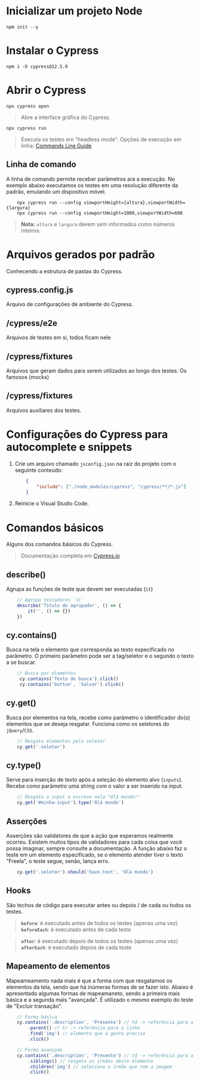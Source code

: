 # Inicializar um projeto Node
    npm init --y
 
# Instalar o Cypress
    npm i -D cypress@12.5.0


# Abrir o Cypress

    npx cypress open 
    
> Abre a interface gráfica do Cypress.
    
    npx cypress run 
    
> Executa os testes em "headless mode". Opções de execução em linha: <a href="https://docs.cypress.io/guides/guides/command-line#How-to-run-commands" target="_blank">Commands Line Guide</a>

## Linha de comando
A linha de comando permite receber parâmetros ara a execução.
No exemplo abaixo executamos os testes em uma resolução diferente da padrão, emulando um dispositivo móvel.

``` 
    npx cypress run --config viewportHeight={altura},viewportWidth={largura}
    npx cypress run --config viewportHeight=1000,viewportWidth=600
```
> **Nota:** `altura` e `largura` devem sem informados como números inteiros.


# Arquivos gerados por padrão
Conhecendo a estrutura de pastas do Cypress.

## cypress.config.js
Arquivo de configurações de ambiente do Cypress.

## /cypress/e2e
Arquivos de testes em si, todos ficam nele

## /cypress/fixtures
Arquivos que geram dados para serem utilizados ao longo dos testes. Os famosos (mocks)

## /cypress/fixtures
Arquivos auxiliares dos testes.

# Configurações do Cypress para autocomplete e snippets
1. Crie um arquivo chamado `jsconfig.json` na raiz do projeto com o seguinte conteúdo:

    ``` json
        {
            "include": ["./node_modules/cypress", "cypress/**/*.js"]
        }
    ```
2. Reinicie o Visual Studio Code.

# Comandos básicos
Alguns dos comandos básicos do Cypress.
> Documentação completa em <a href="https://docs.cypress.io/" target="_blank">Cypress.io</a>

## describe()
Agrupa as funções de teste que devem ser executadas (`it`)

``` javascript
    // Agrupa testadores `it`
    describe('Titulo do agrupador', () => {
        it('', () => {})
    })
```

## cy.contains()
Busca na tela o elemento que corresponda ao texto específicado no parâmetro.
O primeiro parâmetro pode ser a tag/seletor e o segundo o texto a se buscar.

``` javascript
    // Busca por elementos 
     cy.contains('Texto de busca').click()
     cy.contains('button', 'Salvar').click()

```

## cy.get()
Busca por elementos na tela, recebe como parâmetro o identificador do(s) elementos que se deseja resgatar. Funciona como os seletores do `jQuery`/`CSS`.

``` javascript
    // Resgata elementos pelo seletor
    cy.get('.seletor')
```

## cy.type()
Serve para inserção de texto após a seleção do elemento alvo (`inputs`). Recebe como parâmetro uma string com o valor a ser inserido na input.

``` javascript
    // Resgata a input e escreve nela "Olá mundo!"
    cy.get('#minha-input').type('Olá mundo')
```

## Asserções
Asserções são validatores de que a ação que esperamos realmente ocorreu.
Existem muitos tipos de validadores para cada coisa que você possa imaginar, sempre consulte a documentação.
A função abaixo faz o teste em um elemento especificado, se o elemento atender tiver o texto "Freela", o teste segue, senão, lança erro.
``` javascript
    cy.get('.seletor').should('have.text', 'Olá mundo')
```

## Hooks
São techos de código para executar antes ou depois / de cada ou todos os testes.

> **`before`**: é executado antes de todos os testes (apenas uma vez)
> **`beforeEach`**: é executado antes de cada teste 

> **`after`**: é executado depois de todos os testes (apenas uma vez)
> **`afterEach`**: é executado depois de cada teste

## Mapeamento de elementos
Mapeameamento nada mais é que a forma com que resgatamos os elementos da tela, sendo que há inúmeras formas de se fazer isto. Abaixo é apresentado algumas formas de mapeamaneto, sendo a primeira mais básica e a segunda mais "avançada". É utilizado o mesmo exemplo do teste de "Excluir transação".

``` javascript
    // Forma básica
    cy.contains('.description', 'Presente') // td -> referência para a coluna
        .parent() // tr -> referência para a linha
        .find('img') // elemento que a gente precisa
        .click()

    // Forma avançada
    cy.contains('.description', 'Presente') // td -> referência para a coluna
        .siblings() // resgata os irmãos deste elemento
        .children('img') // seleciona o irmão que tem a imagem
        .click()
```
